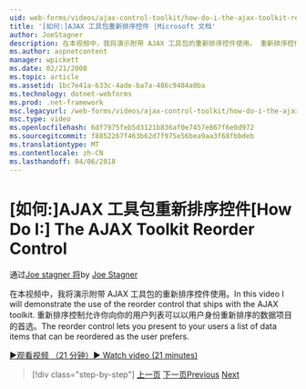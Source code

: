 ```yaml
---
uid: web-forms/videos/ajax-control-toolkit/how-do-i-the-ajax-toolkit-reorder-control
title: '[如何:]AJAX 工具包重新排序控件 |Microsoft 文档'
author: JoeStagner
description: 在本视频中，我将演示附带 AJAX 工具包的重新排序控件使用。 重新排序控件允许你向你的用户列表 o...
ms.author: aspnetcontent
manager: wpickett
ms.date: 02/21/2008
ms.topic: article
ms.assetid: 1bc7e41a-633c-4ade-ba7a-486c9484a0ba
ms.technology: dotnet-webforms
ms.prod: .net-framework
msc.legacyurl: /web-forms/videos/ajax-control-toolkit/how-do-i-the-ajax-toolkit-reorder-control
msc.type: video
ms.openlocfilehash: 6df7975feb5d3121b836af0e7457e867f6e0d972
ms.sourcegitcommit: f8852267f463b62d7f975e56bea9aa3f68fbbdeb
ms.translationtype: MT
ms.contentlocale: zh-CN
ms.lasthandoff: 04/06/2018
---
```

<a name="how-do-i-the-ajax-toolkit-reorder-control"></a><span data-ttu-id="104de-104">[如何:]AJAX 工具包重新排序控件</span><span class="sxs-lookup"><span data-stu-id="104de-104">[How Do I:] The AJAX Toolkit Reorder Control</span></span>
====================
<span data-ttu-id="104de-105">通过[Joe stagner 将](https://github.com/JoeStagner)</span><span class="sxs-lookup"><span data-stu-id="104de-105">by [Joe Stagner](https://github.com/JoeStagner)</span></span>

<span data-ttu-id="104de-106">在本视频中，我将演示附带 AJAX 工具包的重新排序控件使用。</span><span class="sxs-lookup"><span data-stu-id="104de-106">In this video I will demonstrate the use of the reorder control that ships with the AJAX toolkit.</span></span> <span data-ttu-id="104de-107">重新排序控制允许你向你的用户列表可以以用户身份重新排序的数据项目的首选。</span><span class="sxs-lookup"><span data-stu-id="104de-107">The reorder control lets you present to your users a list of data items that can be reordered as the user prefers.</span></span>

[<span data-ttu-id="104de-108">&#9654;观看视频 （21 分钟）</span><span class="sxs-lookup"><span data-stu-id="104de-108">&#9654; Watch video (21 minutes)</span></span>](https://channel9.msdn.com/Blogs/ASP-NET-Site-Videos/how-do-i-the-ajax-toolkit-reorder-control)

> [!div class="step-by-step"]
> <span data-ttu-id="104de-109">[上一页](how-do-i-use-the-aspnet-ajax-updatepanelanimation-extender.md)
> [下一页](utilize-the-ajax-rating-control-in-the-aspnet-toolkit.md)</span><span class="sxs-lookup"><span data-stu-id="104de-109">[Previous](how-do-i-use-the-aspnet-ajax-updatepanelanimation-extender.md)
[Next](utilize-the-ajax-rating-control-in-the-aspnet-toolkit.md)</span></span>
